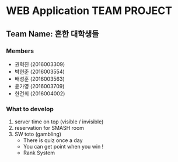 WEB Application TEAM PROJECT
============================

## Team Name: 흔한 대학생들

### Members
- 권혁진 (2016003309)
- 박현준 (2016003554) 
- 배성훈 (2016003563) 
- 윤가영 (2016003709) 
- 한건희 (2016004002)

### What to develop
1. server time on top (visible / invisible)
2. reservation for SMASH room
3. SW toto (gambling) 
   - There is quiz once a day
   - You can get point when you win !
   - Rank System 
   
